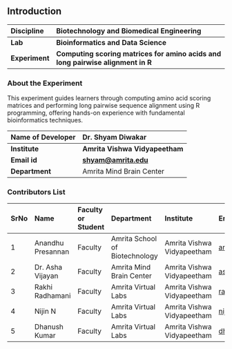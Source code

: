 ## Introduction


<b>Discipline | <b>	Biotechnology and Biomedical Engineering
:--|:--|
<b> Lab | <b> Bioinformatics and Data Science
<b> Experiment|     <b> Computing scoring matrices for amino acids and long pairwise alignment in R 

### About the Experiment 

This experiment guides learners through computing amino acid scoring matrices and performing long pairwise sequence alignment using R programming, offering hands-on experience with fundamental bioinformatics techniques.

<b>Name of Developer | <b> Dr. Shyam Diwakar
:--|:--|
<b> Institute | <b>  Amrita Vishwa Vidyapeetham
<b> Email id|     <b>  shyam@amrita.edu
<b> Department |  Amrita Mind Brain Center

### Contributors List

SrNo | Name | Faculty or Student | Department| Institute | Email id
:--|:--|:--|:--|:--|:--|
1 | Anandhu Presannan | Faculty | Amrita School of Biotechnology | Amrita Vishwa Vidyapeetham | anandhupresannan@am.amrita.edu
2 | Dr. Asha Vijayan | Faculty | Amrita Mind Brain Center | Amrita Vishwa Vidyapeetham | ashavijayan@am.amrita.edu
3 | Rakhi Radhamani | Faculty | Amrita Virtual Labs | Amrita Vishwa Vidyapeetham | rakhir@am.amrita.edu
4 | Nijin N | Faculty | Amrita Virtual Labs | Amrita Vishwa Vidyapeetham | nijinn@am.amrita.edu
5 | Dhanush Kumar | Faculty | Amrita Virtual Labs | Amrita Vishwa Vidyapeetham | dhanushkumar@am.amrita.edu 
